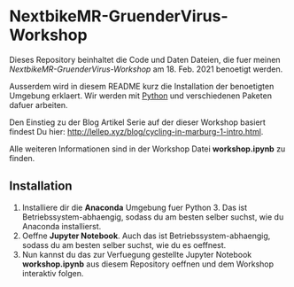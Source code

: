 # NextbikeMR-GruenderVirus-Workshop

Dieses Repository beinhaltet die Code und Daten Dateien, die fuer meinen *NextbikeMR-GruenderVirus-Workshop* am 18. Feb. 2021 benoetigt werden.

Ausserdem wird in diesem README kurz die Installation der benoetigten Umgebung erklaert. Wir werden mit [Python](https://www.python.org/) und verschiedenen Paketen dafuer arbeiten.

Den Einstieg zu der Blog Artikel Serie auf der dieser Workshop basiert findest Du hier: http://lellep.xyz/blog/cycling-in-marburg-1-intro.html.

Alle weiteren Informationen sind in der Workshop Datei **workshop.ipynb** zu finden.

## Installation

1. Installiere dir die **Anaconda** Umgebung fuer Python 3. Das ist Betriebssystem-abhaengig, sodass du am besten selber suchst, wie du Anaconda installierst.
2. Oeffne **Jupyter Notebook**. Auch das ist Betriebssystem-abhaengig, sodass du am besten selber suchst, wie du es oeffnest.
3. Nun kannst du das zur Verfuegung gestellte Jupyter Notebook **workshop.ipynb** aus diesem Repository oeffnen und dem Workshop interaktiv folgen.
